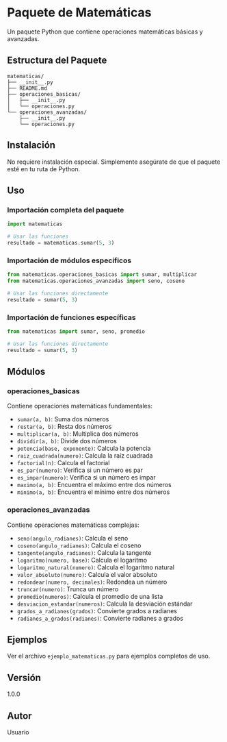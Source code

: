 # Paquete de Matemáticas

Un paquete Python que contiene operaciones matemáticas básicas y avanzadas.

## Estructura del Paquete

```
matematicas/
├── __init__.py
├── README.md
├── operaciones_basicas/
│   ├── __init__.py
│   └── operaciones.py
└── operaciones_avanzadas/
    ├── __init__.py
    └── operaciones.py
```

## Instalación

No requiere instalación especial. Simplemente asegúrate de que el paquete esté en tu ruta de Python.

## Uso

### Importación completa del paquete

```python
import matematicas

# Usar las funciones
resultado = matematicas.sumar(5, 3)
```

### Importación de módulos específicos

```python
from matematicas.operaciones_basicas import sumar, multiplicar
from matematicas.operaciones_avanzadas import seno, coseno

# Usar las funciones directamente
resultado = sumar(5, 3)
```

### Importación de funciones específicas

```python
from matematicas import sumar, seno, promedio

# Usar las funciones directamente
resultado = sumar(5, 3)
```

## Módulos

### operaciones_basicas

Contiene operaciones matemáticas fundamentales:

- `sumar(a, b)`: Suma dos números
- `restar(a, b)`: Resta dos números
- `multiplicar(a, b)`: Multiplica dos números
- `dividir(a, b)`: Divide dos números
- `potencia(base, exponente)`: Calcula la potencia
- `raiz_cuadrada(numero)`: Calcula la raíz cuadrada
- `factorial(n)`: Calcula el factorial
- `es_par(numero)`: Verifica si un número es par
- `es_impar(numero)`: Verifica si un número es impar
- `maximo(a, b)`: Encuentra el máximo entre dos números
- `minimo(a, b)`: Encuentra el mínimo entre dos números

### operaciones_avanzadas

Contiene operaciones matemáticas complejas:

- `seno(angulo_radianes)`: Calcula el seno
- `coseno(angulo_radianes)`: Calcula el coseno
- `tangente(angulo_radianes)`: Calcula la tangente
- `logaritmo(numero, base)`: Calcula el logaritmo
- `logaritmo_natural(numero)`: Calcula el logaritmo natural
- `valor_absoluto(numero)`: Calcula el valor absoluto
- `redondear(numero, decimales)`: Redondea un número
- `truncar(numero)`: Trunca un número
- `promedio(numeros)`: Calcula el promedio de una lista
- `desviacion_estandar(numeros)`: Calcula la desviación estándar
- `grados_a_radianes(grados)`: Convierte grados a radianes
- `radianes_a_grados(radianes)`: Convierte radianes a grados

## Ejemplos

Ver el archivo `ejemplo_matematicas.py` para ejemplos completos de uso.

## Versión

1.0.0

## Autor

Usuario
